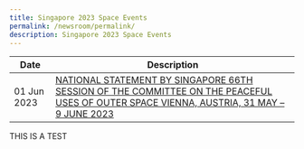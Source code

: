 ```yaml
---
title: Singapore 2023 Space Events
permalink: /newsroom/permalink/
description: Singapore 2023 Space Events
---
```

| Date | Description | 
| -------- | -------- | 
|01 Jun 2023|[NATIONAL STATEMENT BY SINGAPORE 66TH SESSION OF THE COMMITTEE ON THE PEACEFUL USES OF OUTER SPACE VIENNA, AUSTRIA, 31 MAY – 9 JUNE 2023](/latest-news/latest-news/permalink/copuos-2023/)

THIS IS A TEST